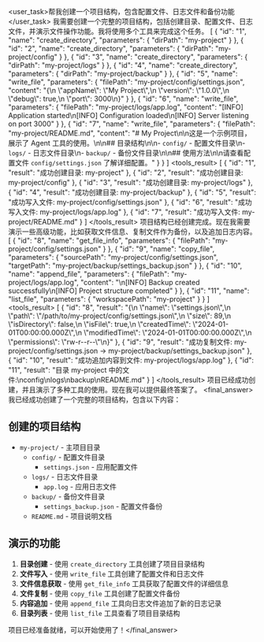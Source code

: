 <user_task>帮我创建一个项目结构，包含配置文件、日志文件和备份功能</user_task>
<thinking>我需要创建一个完整的项目结构，包括创建目录、配置文件、日志文件，并演示文件操作功能。我将使用多个工具来完成这个任务。</thinking>
<tools>
[
  {
    "id": "1",
    "name": "create_directory",
    "parameters": {
      "dirPath": "my-project"
    }
  },
  {
    "id": "2",
    "name": "create_directory",
    "parameters": {
      "dirPath": "my-project/config"
    }
  },
  {
    "id": "3",
    "name": "create_directory",
    "parameters": {
      "dirPath": "my-project/logs"
    }
  },
  {
    "id": "4",
    "name": "create_directory",
    "parameters": {
      "dirPath": "my-project/backup"
    }
  },
  {
    "id": "5",
    "name": "write_file",
    "parameters": {
      "filePath": "my-project/config/settings.json",
      "content": "{\\n  \\"appName\\": \\"My Project\\",\\n  \\"version\\": \\"1.0.0\\",\\n  \\"debug\\": true,\\n  \\"port\\": 3000\\n}"
    }
  },
  {
    "id": "6",
    "name": "write_file",
    "parameters": {
      "filePath": "my-project/logs/app.log",
      "content": "[INFO] Application started\\n[INFO] Configuration loaded\\n[INFO] Server listening on port 3000"
    }
  },
  {
    "id": "7",
    "name": "write_file",
    "parameters": {
      "filePath": "my-project/README.md",
      "content": "# My Project\\n\\n这是一个示例项目，展示了 Agent 工具的使用。\\n\\n## 目录结构\\n\\n- `config/` - 配置文件目录\\n- `logs/` - 日志文件目录\\n- `backup/` - 备份文件目录\\n\\n## 使用方法\\n\\n请查看配置文件 `config/settings.json` 了解详细配置。"
    }
  }
]
</tools>
<tools_result>
[
  {
    "id": "1",
    "result": "成功创建目录: my-project"
  },
  {
    "id": "2",
    "result": "成功创建目录: my-project/config"
  },
  {
    "id": "3",
    "result": "成功创建目录: my-project/logs"
  },
  {
    "id": "4",
    "result": "成功创建目录: my-project/backup"
  },
  {
    "id": "5",
    "result": "成功写入文件: my-project/config/settings.json"
  },
  {
    "id": "6",
    "result": "成功写入文件: my-project/logs/app.log"
  },
  {
    "id": "7",
    "result": "成功写入文件: my-project/README.md"
  }
]
</tools_result>
<thinking>项目结构已经创建完成。现在我需要演示一些高级功能，比如获取文件信息、复制文件作为备份，以及追加日志内容。</thinking>
<tools>
[
  {
    "id": "8",
    "name": "get_file_info",
    "parameters": {
      "filePath": "my-project/config/settings.json"
    }
  },
  {
    "id": "9",
    "name": "copy_file",
    "parameters": {
      "sourcePath": "my-project/config/settings.json",
      "targetPath": "my-project/backup/settings_backup.json"
    }
  },
  {
    "id": "10",
    "name": "append_file",
    "parameters": {
      "filePath": "my-project/logs/app.log",
      "content": "\\n[INFO] Backup created successfully\\n[INFO] Project structure completed"
    }
  },
  {
    "id": "11",
    "name": "list_file",
    "parameters": {
      "workspacePath": "my-project"
    }
  }
]
</tools>
<tools_result>
[
  {
    "id": "8",
    "result": "{\\n  \\"name\\": \\"settings.json\\",\\n  \\"path\\": \\"/path/to/my-project/config/settings.json\\",\\n  \\"size\\": 89,\\n  \\"isDirectory\\": false,\\n  \\"isFile\\": true,\\n  \\"createdTime\\": \\"2024-01-01T00:00:00.000Z\\",\\n  \\"modifiedTime\\": \\"2024-01-01T00:00:00.000Z\\",\\n  \\"permissions\\": \\"rw-r--r--\\"\\n}"
  },
  {
    "id": "9",
    "result": "成功复制文件: my-project/config/settings.json -> my-project/backup/settings_backup.json"
  },
  {
    "id": "10",
    "result": "成功追加内容到文件: my-project/logs/app.log"
  },
  {
    "id": "11",
    "result": "目录 my-project 中的文件:\\nconfig\\nlogs\\nbackup\\nREADME.md"
  }
]
</tools_result>
<thinking>项目已经成功创建，并且演示了多种工具的使用。现在我可以提供最终答案了。</thinking>
<final_answer>我已经成功创建了一个完整的项目结构，包含以下内容：

## 创建的项目结构
- `my-project/` - 主项目目录
  - `config/` - 配置文件目录
    - `settings.json` - 应用配置文件
  - `logs/` - 日志文件目录
    - `app.log` - 应用日志文件
  - `backup/` - 备份文件目录
    - `settings_backup.json` - 配置文件备份
  - `README.md` - 项目说明文档

## 演示的功能
1. **目录创建** - 使用 `create_directory` 工具创建了项目目录结构
2. **文件写入** - 使用 `write_file` 工具创建了配置文件和日志文件
3. **文件信息获取** - 使用 `get_file_info` 工具获取了配置文件的详细信息
4. **文件复制** - 使用 `copy_file` 工具创建了配置文件备份
5. **内容追加** - 使用 `append_file` 工具向日志文件追加了新的日志记录
6. **目录列表** - 使用 `list_file` 工具查看了项目目录结构

项目已经准备就绪，可以开始使用了！</final_answer>
